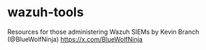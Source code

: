 # wazuh-tools
Resources for those administering Wazuh SIEMs
by Kevin Branch (@BlueWolfNinja)
https://x.com/BlueWolfNinja
